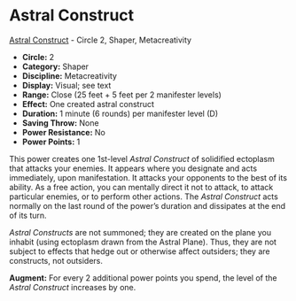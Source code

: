 # Astral Construct

[Astral Construct](/Psionics/A/AstralConstruct.md) - Circle 2, Shaper, Metacreativity

- **Circle:** 2
- **Category:** Shaper
- **Discipline:** Metacreativity
- **Display:** Visual; see text
- **Range:** Close (25 feet + 5 feet per 2 manifester levels)
- **Effect:** One created astral construct
- **Duration:** 1 minute (6 rounds) per manifester level (D)
- **Saving Throw:** None
- **Power Resistance:** No
- **Power Points:** 1

This power creates one 1st-level *Astral Construct* of solidified ectoplasm that attacks your enemies. It appears where you designate and acts immediately, upon manifestation. It attacks your opponents to the best of its ability. As a free action, you can mentally direct it not to attack, to attack particular enemies, or to perform other actions. The *Astral Construct* acts normally on the last round of the power’s duration and dissipates at the end of its turn.

*Astral Constructs* are not summoned; they are created on the plane you inhabit (using ectoplasm drawn from the Astral Plane). Thus, they are not subject to effects that hedge out or otherwise affect outsiders; they are constructs, not outsiders.

**Augment:** For every 2 additional power points you spend, the level of the *Astral Construct* increases by one.
